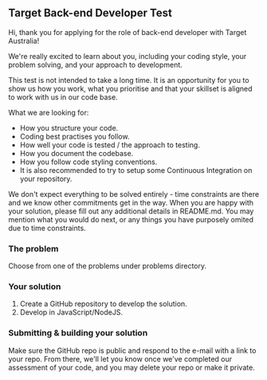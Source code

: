 ## Target Back-end Developer Test

Hi, thank you for applying for the role of back-end developer with Target Australia!

We're really excited to learn about you, including your coding style, your problem solving, and your approach to development.

This test is not intended to take a long time. It is an opportunity for you to show us how you work, what you prioritise and that your skillset is aligned to work with us in our code base.

What we are looking for:

- How you structure your code.
- Coding best practises you follow.
- How well your code is tested / the approach to testing.
- How you document the codebase.
- How you follow code styling conventions.
- It is also recommended to try to setup some Continuous Integration on your repository.

We don't expect everything to be solved entirely - time constraints are there and we know other commitments get in the way. When you are happy with your solution, please fill out any additional details in README.md. You may mention what you would do next, or any things you have purposely omited due to time constraints.

### The problem

Choose from one of the problems under problems directory.

### Your solution

1. Create a GitHub repository to develop the solution.
1. Develop in JavaScript/NodeJS.

### Submitting & building your solution

Make sure the GitHub repo is public and respond to the e-mail with a link to your repo. From there, we'll let you know once we've completed our assessment of your code, and you may delete your repo or make it private.

